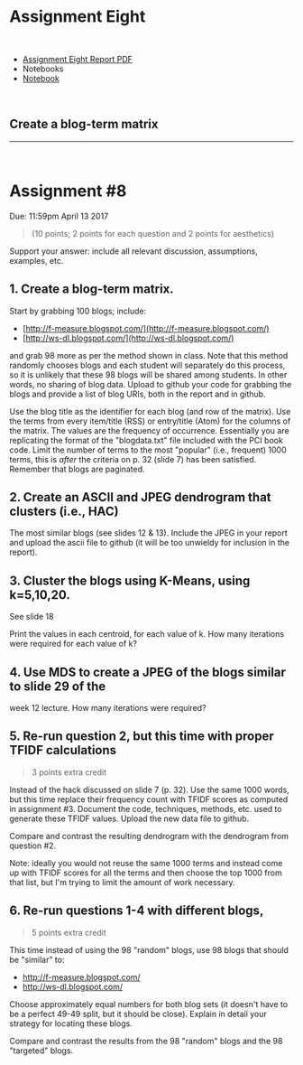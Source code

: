 # Assignment Eight
&nbsp;

*   [Assignment Eight Report PDF](http://datenstrom.gitlab.io/cs532-s17/pdfs/assignment_eight.pdf)
*   Notebooks
  *   [Notebook](http://datenstrom.gitlab.io/cs532-s17/notebooks/.html)

&nbsp;
## Create a blog-term matrix

-----------------------------------------------------------------------

&nbsp;
# Assignment #8
Due: 11:59pm April 13 2017

> (10 points; 2 points for each question and 2 points for aesthetics)

Support your answer: include all relevant discussion, assumptions,
examples, etc.

## 1.  Create a blog-term matrix.

Start by grabbing 100 blogs; include:

* [http://f-measure.blogspot.com/](http://f-measure.blogspot.com/)
* [http://ws-dl.blogspot.com/](http://ws-dl.blogspot.com/)

and grab 98 more as per the method shown in class.  Note that this
method randomly chooses blogs and each student will separately do
this process, so it is unlikely that these 98 blogs will be shared
among students.  In other words, no sharing of blog data.  Upload
to github your code for grabbing the blogs and provide a list of
blog URIs, both in the report and in github.

Use the blog title as the identifier for each blog (and row of the
matrix).  Use the terms from every item/title (RSS) or entry/title
(Atom) for the columns of the matrix.  The values are the frequency
of occurrence.  Essentially you are replicating the format of the
"blogdata.txt" file included with the PCI book code.  Limit the
number of terms to the most "popular" (i.e., frequent) 1000 terms,
this is *after* the criteria on p. 32 (slide 7) has been satisfied.
Remember that blogs are paginated.

## 2.  Create an ASCII and JPEG dendrogram that clusters (i.e., HAC)

The most similar blogs (see slides 12 & 13).  Include the JPEG in
your report and upload the ascii file to github (it will be too
unwieldy for inclusion in the report).

## 3.  Cluster the blogs using K-Means, using k=5,10,20.

See slide 18

Print the values in each centroid, for each value of k.  How
many iterations were required for each value of k?

## 4.  Use MDS to create a JPEG of the blogs similar to slide 29 of the
week 12 lecture.  How many iterations were required?

## 5.  Re-run question 2, but this time with proper TFIDF calculations

> 3 points extra credit

Instead of the hack discussed on slide 7 (p. 32).  Use the same 1000
words, but this time replace their frequency count with TFIDF scores
as computed in assignment #3.  Document the code, techniques,
methods, etc. used to generate these TFIDF values.  Upload the new
data file to github.

Compare and contrast the resulting dendrogram with the dendrogram
from question #2.

Note: ideally you would not reuse the same 1000 terms and instead
come up with TFIDF scores for all the terms and then choose the top
1000 from that list, but I'm trying to limit the amount of work
necessary.

## 6.  Re-run questions 1-4 with different blogs, 

> 5 points extra credit

This time instead of using the 98
"random" blogs, use 98 blogs that should be "similar" to:

* [http://f-measure.blogspot.com/ ](http://f-measure.blogspot.com/)
* [http://ws-dl.blogspot.com/ ](http://ws-dl.blogspot.com/)

Choose approximately equal numbers for both blog sets (it doesn't
have to be a perfect 49-49 split, but it should be close).
Explain in detail your strategy for locating these blogs.

Compare and contrast the results from the 98 "random" blogs and
the 98 "targeted" blogs.
